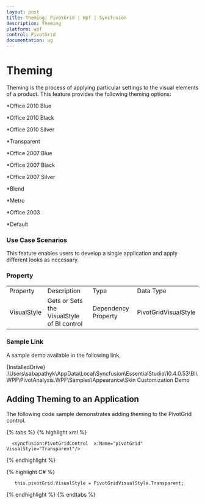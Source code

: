 ```yaml
---
layout: post
title: Theming| PivotGrid | Wpf | Syncfusion
description: Theming
platform: wpf
control: PivotGrid
documentation: ug
---
```


# Theming

Theming is the process of applying particular settings to the visual elements of a product. This feature provides the following theming options:

*Office 2010 Blue

*Office 2010 Black

*Office 2010 Silver

*Transparent

*Office 2007 Blue

*Office 2007 Black

*Office 2007 Silver

*Blend

*Metro

*Office 2003

*Default

### Use Case Scenarios

This feature enables users to develop a single application and apply different looks as necessary. 

### Property



<table>
<tr>
<td>
Property </td><td>
Description </td><td>
Type </td><td>
Data Type </td></tr>
<tr>
<td>
VisualStyle </td><td>
Gets or Sets the VisualStyle of BI control </td><td>
Dependency Property</td><td>
PivotGridVisualStyle</td></tr>
</table>


### Sample Link

A sample demo available in the following link,

{InstalledDrive} :\Users\sabapathyk\AppData\Local\Syncfusion\EssentialStudio\10.4.0.53\BI\WPF\PivotAnalysis.WPF\Samples\Appearance\Skin Customization Demo

## Adding Theming to an Application 

The following code sample demonstrates adding theming to the PivotGrid control.

{% tabs %}
{% highlight xml %} 



      <syncfusion:PivotGridControl  x:Name="pivotGrid" VisualStyle="Transparent"/>


{% endhighlight %} 

{% highlight C# %}  



       this.pivotGrid.VisualStyle = PivotGridVisualStyle.Transparent;

{% endhighlight %} 
{% endtabs %}


